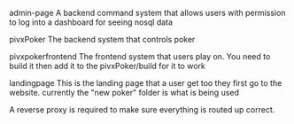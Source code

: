 admin-page
    A backend command system that allows users with permission to log into a dashboard for seeing nosql data

pivxPoker
    The backend system that controls poker

pivxpokerfrontend
    The frontend system that users play on. You need to build it then add it to the pivxPoker/build for it to work

landingpage
    This is the landing page that a user get too they first go to the website. 
    currently the "new poker" folder is what is being used

A reverse proxy is required to make sure everything is routed up correct.
